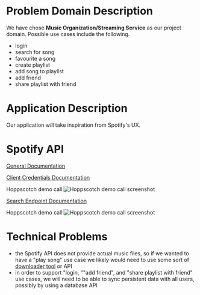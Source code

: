# Problem Domain Description
We have chose **Music Organization/Streaming Service** as our project domain. Possible use cases include the following.
* login
* search for song
* favourite a song
* create playlist
* add song to playlist
* add friend
* share playlist with friend

# Application Description
Our application will take inspiration from Spotify's UX.

# Spotify API
[General Documentation](https://developer.spotify.com/documentation/web-api)

[Client Credentials Documentation](https://developer.spotify.com/documentation/web-api/tutorials/client-credentials-flow)

Hoppscotch demo call
![Hoppscotch demo call screenshot](https://i.imgur.com/L4ZIbyD.png)

[Search Endpoint Documentation](https://developer.spotify.com/documentation/web-api/reference/search)

Hoppscotch demo call
![Hoppscotch demo call screenshot](https://imgur.com/i4WJwcC.png)

# Technical Problems
* the Spotify API does not provide actual music files, so if we wanted to have a "play song" use case we likely would need to use some sort of [downloader tool](https://github.com/SwapnilSoni1999/spotify-dl) or API
* in order to support "login, ""add friend", and "share playlist with friend" use cases, we will need to be able to sync persistent data with all users, possibly by using a database API
